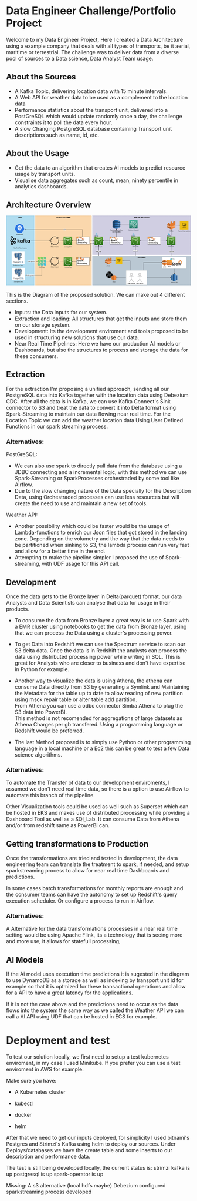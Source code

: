 # Data Engineer Challenge/Portfolio Project
Welcome to my Data Engineer Project, Here I created a Data Architecture using a example company that deals with all types of transports, be it aerial, maritime or terrestrial.
The challenge was to deliver data from a diverse pool of sources to a Data science, Data Analyst Team usage.

## About the Sources
- A Kafka Topic, delivering location data with 15 minute intervals.
- A Web API for weather data to be used as a complement to the location data
- Performance statistics about the transport unit, delivered into a PostGreSQL which would update randomly once a day, the challenge constraints it to poll the data every hour.
- A slow Changing PostgreSQL database containing Transport unit descriptions such as name, id, etc.

## About the Usage

- Get the data to an algorithm that creates AI models to predict resource usage by transport units.
- Visualise data aggregates such as count, mean, ninety percentile in analytics dashboards. 

## Architecture Overview

![Alt text](Diagrams/Architecture.png?raw=true "Solution architecture")

This is the Diagram of the proposed solution.
We can make out 4 different sections.
- Inputs: the Data inputs for our system.
- Extraction and loading: All structures that get the inputs and store them on our storage system.
- Development: Its the development enviroment and tools proposed to be used in structuring new solutions that use our data.
- Near Real Time Pipelines: Here we have our production AI models or Dashboards, but also the structures to process and storage the data for these consumers.

## Extraction

For the extraction I'm proposing a unified approach, sending all our PostgreSQL data into Kafka together with the location data using Debezium CDC. After all the data is in Kafka, we can use Kafka Connect's Sink connector to S3 and treat the data to convert it into Delta format using Spark-Streaming to maintain our data flowing near real time.
For the Location Topic we can add the weather location data Using User Defined Functions in our spark streaming process.

### Alternatives:
PostGreSQL:
- We can also use spark to directly pull data from the database using a JDBC connecting and a incremental logic, with this method we can use Spark-Streaming or SparkProcesses orchestraded by some tool like Airflow. 
- Due to the slow changing nature of the Data specially for the Description Data, using Orchestraded processes can use less resources but will create the need to use and maintain a new set of tools.

Weather API:
- Another possibility which could be faster would be the usage of Lambda-functions to enrich our Json files that got stored in the landing zone. Depending on the volumetry and the way that the data needs to be partitioned when sinking to S3, the lambda process can run very fast and allow for a better time in the end.
- Attempting to make the pipeline simpler I proposed the use of Spark-streaming, with UDF usage for this API call.

## Development 


Once the data gets to the Bronze layer in Delta(parquet) format, our data Analysts and Data Scientists can analyse that data for usage in their products.<br/>

- To consume the data from Bronze layer a great way is to use Spark with a EMR cluster using notebooks to get the data from Bronze layer, using that we can process the Data using a cluster's processing power. <br/>

- To get Data into Redshift we can use the Spectrum service to scan our S3 delta data. Once the data is in Redshift the analysts can process the data using distributed processing power while writing in SQL. This is great for Analysts who are closer to business and don't have expertise in Python for example.

- Another way to visualize the data is using Athena, the athena can consume Data directly from S3 by generating a Symlink and Maintaining the Metadata for the table up to date to allow reading of new partition using msck repair table or alter table add partition.<br/>
From Athena you can use a odbc connector Simba Athena to plug the S3 data into PowerBI.<br/>
This method is not recomended for aggregations of large datasets as Athena Charges per gb transfered. Using a programming language or Redshift would be preferred.

- The last Method proposed is to simply use Python or other programming language in a local machine or a Ec2 this can be great to test a few Data science algorithms.

### Alternatives:

To automate the Transfer of data to our development enviroments, I assumed we don't need real time data, so there is a option to use Airflow to automate this branch of the pipeline.

Other Visualization tools could be used as well such as Superset which can be hosted in EKS and makes use of distributed processing while providing a Dashboard Tool as well as a SQl_Lab. It can consume Data from Athena and/or from redshift same as PowerBI can.

## Getting transformations to Production

Once the transformations are tried and tested in development, the data engineering team can translate the treatment to spark, if needed, and setup sparkstreaming process to allow for near real time Dashboards and predictions.

In some cases batch transformations for monthly reports are enough and the consumer teams can have the autonomy to set up Redshift's query execution scheduler. Or configure a process to run in Airflow.

### Alternatives:

A Alternative for the data transformations processes in a near real time setting would be using Apache Flink, its a technology that is seeing more and more use, it allows for statefull processing, 

## AI Models

If the Ai model uses execution time predictions it is sugested in the diagram to use DynamoDB as a storage as well as indexing by transport unit id for example so that it is optmized for these transactional operations and allow for a API to have a great latency for the applications.

If it is not the case above and the predictions need to occur as the data flows into the system the same way as we called the Weather API we can call a AI API using UDF that can be hosted in ECS for example.

# Deployment and test

To test our solution locally, we first need to setup a test kubernetes enviroment, in my case I used Minikube. If you prefer you can use a test enviroment in AWS for example.

Make sure you have:

- A Kubernetes cluster

- kubectl

- docker

- helm

After that we need to get our inputs deployed, for simplicity I used bitnami's Postgres and Strimzi's Kafka using helm to deploy our sources.
Under Deploys/databases we have the create table and some inserts to our description and performance data.

The test is still being developed locally, the current status is:
strimzi kafka is up
postgresql is up
spark-operator is up

Missing:
A s3 alternative (local hdfs maybe)
Debezium configured
sparkstreaming process developed



